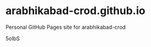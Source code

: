 # arabhikabad-crod.github.io
Personal GitHub Pages site for arabhikabad-crod































5oIbS

